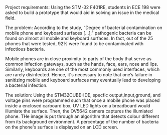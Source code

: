 Project requirements:
Using the STM-32 F401RE, students in ECE 198 were asked to build a prototype that would aid in solving an issue in the medical field.

The problem:
According to the study, “Degree of bacterial contamination on mobile phone and keyboard surfaces [...],” pathogenic bacteria can be found on almost all mobile and keyboard surfaces. 
In fact, out of the 25 phones that were tested, 92% were found to be contaminated with infectious bacteria. 

Mobile phones are in close proximity to parts of the body that serve as common infection gateways, such as the hands, face, ears, nose and lips.
Similarly, keyboards are one of the most commonly used interfaces, which are rarely disinfected. Hence, it's necessary to note that one’s failure in sanitizing mobile 
and keyboard surfaces may eventually lead to developing a bacterial infection.

The solution:
Using the STM32CUBE-IDE, specfic output,input,ground, and voltage pins were programmed such that once a mobile phone was placed inside a enclosed carboard box, UV LED lights on a breadboard would illumiate the
surface. Then, the OV5642 camera captures the illumiated phone. THe image is put through an algorithm that detects colour different from its background environment. A percentage of the number of bacteria 
on the phone's surface is displayed on an LCD screen. 
